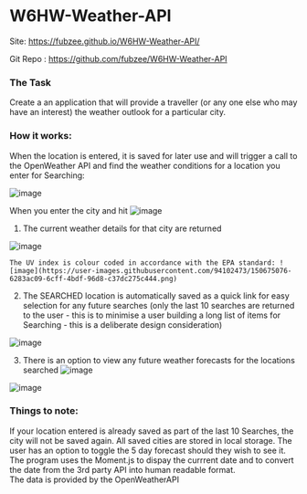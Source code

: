 # W6HW-Weather-API
Site: https://fubzee.github.io/W6HW-Weather-API/

Git Repo : https://github.com/fubzee/W6HW-Weather-API

### The Task
Create a an application that will provide a traveller (or any one else who may have an interest) the weather outlook for a particular city.

### How it works:

When the location is entered, it is saved for later use and will trigger a call to the OpenWeather API and find the weather conditions for a location you enter for Searching:

![image](https://user-images.githubusercontent.com/94102473/150674119-27efbce1-b64b-49ca-91c9-55df6314a7ee.png)

When you enter the city and hit ![image](https://user-images.githubusercontent.com/94102473/150675207-f08cecd4-08ad-47ac-88c3-1848b51068d3.png)

1.  The current weather details for that city are returned

![image](https://user-images.githubusercontent.com/94102473/150674628-98bdcc17-dd51-42c8-908e-9bf3890ae628.png)
    
    The UV index is colour coded in accordance with the EPA standard: ![image](https://user-images.githubusercontent.com/94102473/150675076-6283ac09-6cff-4bdf-96d8-c37dc275c444.png)

2.  The SEARCHED location is automatically saved as a quick link for easy selection for any future searches (only the last 10 searches are returned to the user - this is to minimise a user building a long list of items for Searching - this is a deliberate design consideration)

![image](https://user-images.githubusercontent.com/94102473/150674573-9b1b2a43-7252-4a30-bd24-9c3025f6a96f.png)

3.  There is an option to view any future weather forecasts for the locations searched 
![image](https://user-images.githubusercontent.com/94102473/150675217-889b213a-dee0-44a5-a0be-b366927c0298.png)

![image](https://user-images.githubusercontent.com/94102473/150674661-bfdb385e-4512-4bc1-ab7a-cb12419e7270.png)

### Things to note:
If your location entered is already saved as part of the last 10 Searches, the city will not be saved again.  All saved cities are stored in local storage.
The user has an option to toggle the 5 day forecast should they wish to see it.
The program uses the Moment.js to dispay the currrent date and to convert the date from the 3rd party API into human readable format.  
The data is provided by the OpenWeatherAPI

